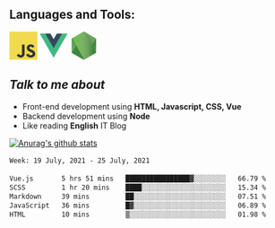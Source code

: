 ## **Languages and Tools:**      
<code><img height="50" src="https://raw.githubusercontent.com/github/explore/80688e429a7d4ef2fca1e82350fe8e3517d3494d/topics/javascript/javascript.png"></code>
<code><img height="50"  src="https://raw.githubusercontent.com/github/explore/80688e429a7d4ef2fca1e82350fe8e3517d3494d/topics/vue/vue.png"></code>
<code><img height="50"  src="https://raw.githubusercontent.com/github/explore/80688e429a7d4ef2fca1e82350fe8e3517d3494d/topics/nodejs/nodejs.png"></code>

## *Talk to me about*
- Front-end development using **HTML, Javascript, CSS, Vue**
- Backend development using **Node**
- Like reading **English** IT Blog    

[![Anurag's github stats](https://github-readme-stats.vercel.app/api?username=qdi5)](https://github.com/anuraghazra/github-readme-stats)    

<!--START_SECTION:waka-->
```text
Week: 19 July, 2021 - 25 July, 2021

Vue.js       5 hrs 51 mins   ████████████████▓░░░░░░░░   66.79 % 
SCSS         1 hr 20 mins    ████░░░░░░░░░░░░░░░░░░░░░   15.34 % 
Markdown     39 mins         ██░░░░░░░░░░░░░░░░░░░░░░░   07.51 % 
JavaScript   36 mins         █▓░░░░░░░░░░░░░░░░░░░░░░░   06.89 % 
HTML         10 mins         ▒░░░░░░░░░░░░░░░░░░░░░░░░   01.98 % 
```
<!--END_SECTION:waka-->
